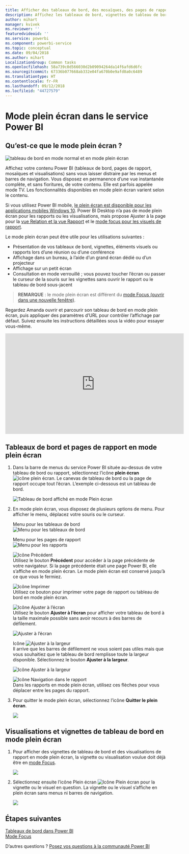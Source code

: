 ```yaml
---
title: Afficher des tableaux de bord, des mosaïques, des pages de rapport et des visualisations en mode plein écran
description: Affichez les tableaux de bord, vignettes de tableau de bord, pages de rapport et éléments visuels de rapport en mode plein écran, ou *Mode TV*.
author: mihart
manager: kvivek
ms.reviewer: ''
featuredvideoid: ''
ms.service: powerbi
ms.component: powerbi-service
ms.topic: conceptual
ms.date: 09/04/2018
ms.author: mihart
LocalizationGroup: Common tasks
ms.openlocfilehash: 58a739c0d566030d2b09094264da14f6afd6d6fc
ms.sourcegitcommit: 67336b077668ab332e04fa670b0e9afd0a0c6489
ms.translationtype: HT
ms.contentlocale: fr-FR
ms.lasthandoff: 09/12/2018
ms.locfileid: "44727579"
---
```

# <a name="full-screen-mode-in-power-bi-service"></a>Mode plein écran dans le service Power BI
## <a name="what-is-full-screen-mode"></a>Qu’est-ce que le mode plein écran ?
![tableau de bord en mode normal et en mode plein écran](media/service-fullscreen-mode/power-bi-full-screen-comparison.png)

Affichez votre contenu Power BI (tableaux de bord, pages de rapport, mosaïques et visualisations) sans vous laisser distraire par les menus et barres de navigation.  Vous disposez en permanence d’une vue instantanée complète, et sans fioritures, de votre contenu. Elle est parfois appelée mode TV. Les fonctionnalités disponibles en mode plein écran varient selon le contenu. 

Si vous utilisez Power BI mobile, [le plein écran est disponible pour les applications mobiles Windows 10](consumer/mobile/mobile-windows-10-app-presentation-mode.md). Power BI Desktop n’a pas de mode plein écran pour les rapports ou les visualisations, mais propose Ajuster à la page pour la [vue Relation et la vue Rapport](desktop-report-view.md) et le [mode focus pour les visuels de rapport](service-focus-mode.md).

 

Le mode plein écran peut être utile pour les utilisations suivantes :

* Présentation de vos tableaux de bord, vignettes, éléments visuels ou rapports lors d’une réunion ou d’une conférence
* Affichage dans un bureau, à l’aide d’un grand écran dédié ou d’un projecteur
* Affichage sur un petit écran
* Consultation en mode verrouillé ; vous pouvez toucher l’écran ou passer le curseur de la souris sur les vignettes sans ouvrir le rapport ou le tableau de bord sous-jacent

> **REMARQUE** : le mode plein écran est différent du [mode Focus (ouvrir dans une nouvelle fenêtre)](service-focus-mode.md).
> 
> 

Regardez Amanda ouvrir et parcourir son tableau de bord en mode plein écran, puis appliquer des paramètres d’URL pour contrôler l’affichage par défaut. Suivez ensuite les instructions détaillées sous la vidéo pour essayer vous-même.

<iframe width="560" height="315" src="https://www.youtube.com/embed/c31gZkyvC54" frameborder="0" allowfullscreen></iframe>

## <a name="dashboards-and-report-pages-in-full-screen-mode"></a>Tableaux de bord et pages de rapport en mode plein écran
1. Dans la barre de menus du service Power BI située au-dessus de votre tableau de bord ou rapport, sélectionnez l’icône **plein écran** ![icône plein écran](media/service-fullscreen-mode/power-bi-full-screen-icon.png). Le canevas de tableau de bord ou la page de rapport occupe tout l’écran. L’exemple ci-dessous est un tableau de bord.
   
      ![Tableau de bord affiché en mode Plein écran](media/service-fullscreen-mode/power-bi-dash-full-screen.png)
2. En mode plein écran, vous disposez de plusieurs options de menu.  Pour afficher le menu, déplacez votre souris ou le curseur. 
   
     Menu pour les tableaux de bord    
     ![Menu pour les tableaux de bord](media/service-fullscreen-mode/power-bi-full-screen-menu-dashboard.png)    
   
     Menu pour les pages de rapport    
    ![Menu pour les rapports](media/service-fullscreen-mode/power-bi-report-menu.png)    
   
    ![Icône Précédent](media/service-fullscreen-mode/power-bi-back-icon.png)    
    Utilisez le bouton **Précédent** pour accéder à la page précédente de votre navigateur. Si la page précédente était une page Power BI, elle s’affiche en mode plein écran.  Le mode plein écran est conservé jusqu’à ce que vous le fermiez.
   
    ![Icône Imprimer](media/service-fullscreen-mode/power-bi-print-icon.png)    
    Utilisez ce bouton pour imprimer votre page de rapport ou tableau de bord en mode plein écran. 
   
    ![Icône Ajuster à l’écran](media/service-fullscreen-mode/power-bi-fit-to-width.png)    
    Utilisez le bouton **Ajuster à l’écran** pour afficher votre tableau de bord à la taille maximale possible sans avoir recours à des barres de défilement.     
   
    ![Ajuster à l’écran](media/service-fullscreen-mode/power-bi-fit-screen.png)
   
    Icône ![Ajuster à la largeur](media/service-fullscreen-mode/power-bi-fit-width.png)       
    Il arrive que les barres de défilement ne vous soient pas utiles mais que vous souhaitiez que le tableau de bord remplisse toute la largeur disponible. Sélectionnez le bouton **Ajuster à la largeur**.    
   
    ![Icône Ajuster à la largeur](media/service-fullscreen-mode/power-bi-fit-to-width-new.png)
   
    ![Icône Navigation dans le rapport](media/service-fullscreen-mode/power-bi-report-nav2.png)       
    Dans les rapports en mode plein écran, utilisez ces flèches pour vous déplacer entre les pages du rapport.    
3. Pour quitter le mode plein écran, sélectionnez l’icône **Quitter le plein écran**.
   
      ![](media/service-fullscreen-mode/exit-fullscreen-new.png)

## <a name="visualizations-and-dashboard-tiles-in-full-screen-mode"></a>Visualisations et vignettes de tableau de bord en mode plein écran
1. Pour afficher des vignettes de tableau de bord et des visualisations de rapport en mode plein écran, la vignette ou visualisation voulue doit déjà être en [mode Focus](service-focus-mode.md). 
   
    ![](media/service-fullscreen-mode/power-bi-focus3.png)
2. Sélectionnez ensuite l’icône Plein écran ![Icône Plein écran](media/service-fullscreen-mode/power-bi-full-screen-icon.png)  pour la vignette ou le visuel en question. La vignette ou le visuel s’affiche en plein écran sans menus ni barres de navigation.
   
    ![](media/service-fullscreen-mode/power-bi-fullscreen.png)

## <a name="next-steps"></a>Étapes suivantes
[Tableaux de bord dans Power BI](service-dashboards.md)  
[Mode Focus](service-focus-mode.md)    

D’autres questions ? [Posez vos questions à la communauté Power BI](http://community.powerbi.com/)

